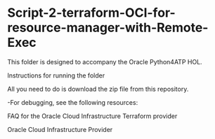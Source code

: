 # Script-2-terraform-OCI-for-resource-manager-with-Remote-Exec

This folder is designed to accompany the Oracle Python4ATP HOL.

Instructions for running the folder

All you need to do is download the zip file from this repository.

-For debugging, see the following resources:

FAQ for the Oracle Cloud Infrastructure Terraform provider

Oracle Cloud Infrastructure Provider